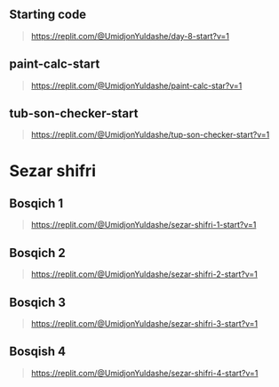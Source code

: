 ## Starting code
> https://replit.com/@UmidjonYuldashe/day-8-start?v=1

## paint-calc-start
> https://replit.com/@UmidjonYuldashe/paint-calc-star?v=1

## tub-son-checker-start
>https://replit.com/@UmidjonYuldashe/tup-son-checker-start?v=1

# Sezar shifri
## Bosqich 1
> https://replit.com/@UmidjonYuldashe/sezar-shifri-1-start?v=1

## Bosqich 2
> https://replit.com/@UmidjonYuldashe/sezar-shifri-2-start?v=1

## Bosqich 3
> https://replit.com/@UmidjonYuldashe/sezar-shifri-3-start?v=1

## Bosqish 4
> https://replit.com/@UmidjonYuldashe/sezar-shifri-4-start?v=1
